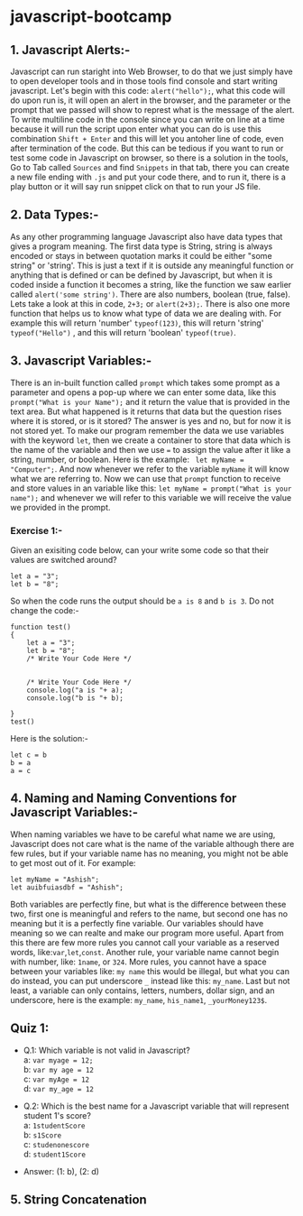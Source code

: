 # javascript-bootcamp

## 1. Javascript Alerts:-
Javascript can run staright into Web Browser, to do that we just simply have to open developer tools and in those tools find console and start writing javascript. Let's begin with this code: `alert("hello");`, what this code will do upon run is, it will open an alert in the browser, and the parameter or the prompt that we passed will show to represt what is the message of the alert. To write multiline code in the console since you can write on line at a time because it will run the script upon enter what you can do is use this combination `Shift + Enter` and this will let you antoher line of code, even after termination of the code. But this can be tedious if you want to run or test some code in Javascript on browser, so there is a solution in the tools, Go to Tab called `Sources` and find `Snippets` in that tab, there you can create a new file ending with `.js` and put your code there, and to run it, there is a play button or it will say run snippet click on that to run your JS file.

## 2. Data Types:-
As any other programming language Javascript also have data types that gives a program meaning. The first data type is String, string is always encoded or stays in between quotation marks it could be either "some string" or 'string'. This is just a text if it is outside any meaningful function or anything that is defined or can be defined by Javascript, but when it is coded inside a function it becomes a string, like the function we saw earlier called `alert('some string')`. There are also numbers, boolean (true, false). Lets take a look at this in code, `2+3;` or `alert(2+3);`. There is also one more function that helps us to know what type of data we are dealing with. For example this will return 'number' `typeof(123)`, this will return 'string' `typeof("Hello")` , and this will return 'boolean' `typeof(true)`.

## 3. Javascript Variables:-
There is an in-built function called `prompt` which takes some prompt as a parameter and opens a pop-up where we can enter some data, like this `prompt("What is your Name");` and it return the value that is provided in the text area. But what happened is it returns that data but the question rises where it is stored, or is it stored? The answer is yes and no, but for now it is not stored yet. To make our program remember the data we use variables with the keyword `let`, then we create a container to store that data which is the name of the variable and then we use `=` to assign the value after it like a string, number, or boolean. Here is the example: ` let myName = "Computer";`. And now whenever we refer to the variable `myName` it will know what we are referring to. Now we can use that `prompt` function to receive and store values in an variable like this: `let myName = prompt("What is your name");` and whenever we will refer to this variable we will receive the value we provided in the prompt.

### Exercise 1:-
Given an exisiting code below, can your write some code so that their values are switched around?
```
let a = "3";
let b = "8";
```
So when the code runs the output should be `a is 8` and `b is 3`. Do not change the code:-
```
function test()
{
    let a = "3";
    let b = "8";
    /* Write Your Code Here */


    /* Write Your Code Here */
    console.log("a is "+ a);
    console.log("b is "+ b);

}
test()
```
Here is the solution:-
```
let c = b
b = a
a = c
```

## 4. Naming and Naming Conventions for Javascript Variables:-
When naming variables we have to be careful what name we are using, Javascript does not care what is the name of the variable although there are few rules, but if your variable name has no meaning, you might not be able to get most out of it. For example:
```
let myName = "Ashish";
let auibfuiasdbf = "Ashish";
```
Both variables are perfectly fine, but what is the difference between these two, first one is meaningful and refers to the name, but second one has no meaning but it is a perfectly fine variable. Our variables should have meaning so we can realte and make our program more useful.
Apart from this there are few more rules you cannot call your variable as a reserved words, like:`var`,`let`,`const`. Another rule, your variable name cannot begin with number, like: `1name`, or `324`. More rules, you cannot have a space between your variables like: `my name` this would be illegal, but what you can do instead, you can put underscore `_` instead like this: `my_name`. Last but not least, a variable can only contains, letters, numbers, dollar sign, and an underscore, here is the example: `my_name`, `his_name1`, `_yourMoney123$`.

## Quiz 1:
* Q.1: Which variable is not valid in Javascript? \
a: `var myage = 12;` \
b: `var my age = 12` \
c: `var myAge = 12` \
d: `var my_age = 12`

* Q.2: Which is the best name for a Javascript variable that will represent student 1's score? \
a: `1studentScore` \
b: `s1Score` \
c: `studenonescore` \
d: `student1Score`

* Answer: (1: b), (2: d)


## 5. String Concatenation